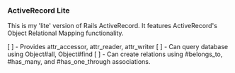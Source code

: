 ### ActiveRecord Lite

This is my 'lite' version of Rails ActiveRecord. It features ActiveRecord's Object Relational Mapping functionality. 

[ ] - Provides attr_accessor, attr_reader, attr_writer 
[ ] - Can query database using Object#all, Object#find
[ ] - Can create relations using #belongs_to, #has_many, and #has_one_through associations.
